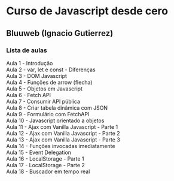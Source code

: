 # Curso de Javascript desde cero  
## Bluuweb (Ignacio Gutierrez)  
### Lista de aulas  

Aula 1 - Introdução  
Aula 2 - var, let e const - Diferenças  
Aula 3 - DOM Javascript  
Aula 4 - Funções de arrow (flecha)  
Aula 5 - Objetos em Javascript  
Aula 6 - Fetch API  
Aula 7 - Consumir API pública  
Aula 8 - Criar tabela dinâmica com JSON  
Aula 9 - Formulário com FetchAPI  
Aula 10 - Javascript orientado a objetos  
Aula 11 - Ajax com Vanilla Javascript - Parte 1  
Aula 12 - Ajax com Vanilla Javascript - Parte 2  
Aula 13 - Ajax com Vanilla Javascript - Parte 3  
Aula 14 - Funções invocadas imediatamente  
Aula 15 - Event Delegation  
Aula 16 - LocalStorage - Parte 1  
Aula 17 - LocalStorage - Parte 2  
Aula 18 - Buscador em tempo real  
